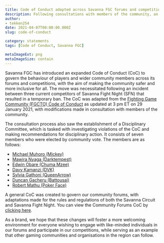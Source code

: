 ```yaml
---
title: Code of Conduct adopted across Savanna FGC forums and competitions
description: Following consultations with members of the community, an expanded Code of Conduct has been introduced with the aim of making the community safer and more inclusive for all.
author:
- tekken254
date: 2021-04-07T00:00:00.000Z
slug: code-of-conduct

category: statements
tags: [Code of Conduct, Savanna FGC]

metaImageExt: png
metaImageSize: contain
---
```

Savanna FGC has introduced an expanded Code of Conduct (CoC) to govern the behaviour of players and wider community members across its forums and competitions, with the aim of making the community safer and more inclusive for all. The move was necessitated following an incident between three current competitors of Savanna Fight Night (SFN) that resulted in a temporary ban. The CoC was adapted from the [Fighting Game Community (FGCTO) Code of Conduct](https://docs.google.com/document/d/1jWtS4uoKCR4IbQ-7_QKeWoshwXicycm2pejwFuNUgPA/edit) as updated at 3 pm ET on 29 January 2021, with modifications made in consultation with members of the community.

The consultation process also saw the establishment of a Disciplinary Committee, which is tasked with investigating violations of the CoC and making recommendations for disciplinary action. It consists of seven members who were elected by community vote. The members are as follows:

* [Michael Muhoro (Mickey)](/circuit/tekken/profile.html?id=2907096)
* [Mawira Nyaga (Darktempest)](/circuit/tekken/profile.html?id=0749083)
* [Edwin Obare (Chuma Mzee)](/circuit/tekken/profile.html?id=4241790)
* [Davy Kamanzi (DVK)](/circuit/tekken/profile.html?id=4092983)
* [Sylvia Gathoni (QueenArrow)](/circuit/tekken/profile.html?id=4455946)
* [Duncan Gacheru (Battousai)](/circuit/tekken/profile.html?id=0145831)
* [Robert Mathu (Poker Face)](/circuit/tekken/profile.html?id=4291033)

A general CoC was created to govern our community forums, with adaptations made for the rules and regulations of both the Savanna Circuit and Savanna Fight Night. You can view the Community Forums CoC by [clicking here](/assets/docs/general/community-forums-coc.pdf).

As a brand, we hope that these changes will foster a more welcoming environment for everyone wishing to engage with like-minded individuals in our forums and participate in our competitions, while serving as an example that other gaming communities and organisations in the region can follow.